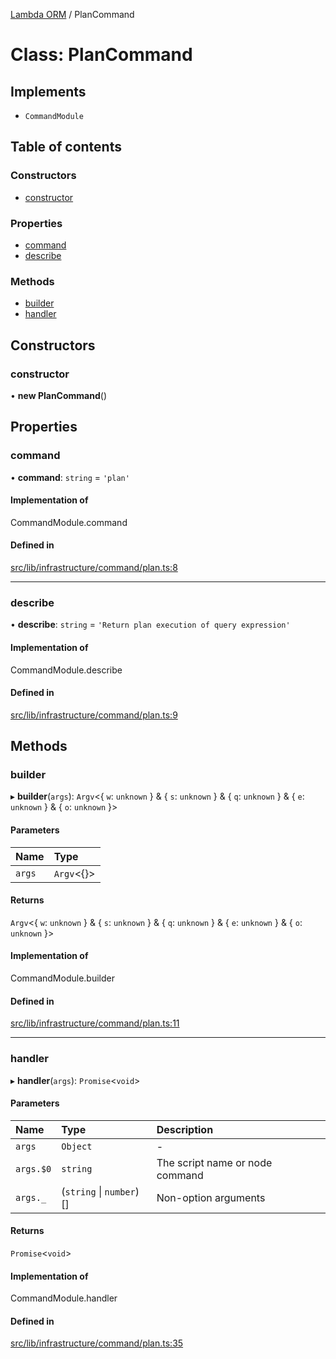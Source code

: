 [Lambda ORM](../README.md) / PlanCommand

# Class: PlanCommand

## Implements

- `CommandModule`

## Table of contents

### Constructors

- [constructor](PlanCommand.md#constructor)

### Properties

- [command](PlanCommand.md#command)
- [describe](PlanCommand.md#describe)

### Methods

- [builder](PlanCommand.md#builder)
- [handler](PlanCommand.md#handler)

## Constructors

### constructor

• **new PlanCommand**()

## Properties

### command

• **command**: `string` = `'plan'`

#### Implementation of

CommandModule.command

#### Defined in

[src/lib/infrastructure/command/plan.ts:8](https://github.com/FlavioLionelRita/lambdaorm-cli/blob/770da35/src/lib/infrastructure/command/plan.ts#L8)

___

### describe

• **describe**: `string` = `'Return plan execution of query expression'`

#### Implementation of

CommandModule.describe

#### Defined in

[src/lib/infrastructure/command/plan.ts:9](https://github.com/FlavioLionelRita/lambdaorm-cli/blob/770da35/src/lib/infrastructure/command/plan.ts#L9)

## Methods

### builder

▸ **builder**(`args`): `Argv`<{ `w`: `unknown`  } & { `s`: `unknown`  } & { `q`: `unknown`  } & { `e`: `unknown`  } & { `o`: `unknown`  }\>

#### Parameters

| Name | Type |
| :------ | :------ |
| `args` | `Argv`<{}\> |

#### Returns

`Argv`<{ `w`: `unknown`  } & { `s`: `unknown`  } & { `q`: `unknown`  } & { `e`: `unknown`  } & { `o`: `unknown`  }\>

#### Implementation of

CommandModule.builder

#### Defined in

[src/lib/infrastructure/command/plan.ts:11](https://github.com/FlavioLionelRita/lambdaorm-cli/blob/770da35/src/lib/infrastructure/command/plan.ts#L11)

___

### handler

▸ **handler**(`args`): `Promise`<`void`\>

#### Parameters

| Name | Type | Description |
| :------ | :------ | :------ |
| `args` | `Object` | - |
| `args.$0` | `string` | The script name or node command |
| `args._` | (`string` \| `number`)[] | Non-option arguments |

#### Returns

`Promise`<`void`\>

#### Implementation of

CommandModule.handler

#### Defined in

[src/lib/infrastructure/command/plan.ts:35](https://github.com/FlavioLionelRita/lambdaorm-cli/blob/770da35/src/lib/infrastructure/command/plan.ts#L35)
